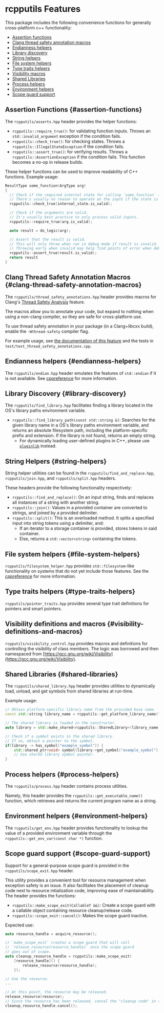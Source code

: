 # rcpputils Features

This package includes the following convenience functions for generally cross-platform c++ functionality:
* [Assertion functions](#assertion-functions)
* [Clang thread safety annotation macros](#clang-thread-safety-annotation-macros)
* [Endianness helpers](#endianness-helpers)
* [Library discovery](#library-discovery)
* [String helpers](#string-helpers)
* [File system helpers](#file-system-helpers)
* [Type traits helpers](#type-traits-helpers)
* [Visibility macros](#visibility-macros)
* [Shared Libraries](#shared-libraries)
* [Process helpers](#process-helpers)
* [Environment helpers](#environment-helpers)
* [Scope guard support](#scope-guard-support)

## Assertion Functions {#assertion-functions}
The `rcpputils/asserts.hpp` header provides the helper functions:
* `rcpputils::require_true()`: for validating function inputs. Throws an `std::invalid_argument` exception if the condition fails.
* `rcpputils::check_true()`: for checking states. Throws a `rcpputils::IllegalStateException` if the condition fails.
* `rcpputils::assert_true()`: for verifying results. Throws a `rcpputils::AssertionException` if the condition fails. This function becomes a no-op in release builds.

These helper functions can be used to improve readability of C++ functions.
Example usage:
```c++
ResultType some_function(ArgType arg)
{
  // Check if the required internal state for calling `some_function` is valid.
  // There's usually no reason to operate on the input if the state is invalid.
  rcpputils::check_true(internal_state.is_valid);

  // Check if the arguments are valid.
  // It's usually best practice to only process valid inputs.
  rcpputils::require_true(arg.is_valid);

  auto result = do_logic(arg);

  // Assert that the result is valid.
  // This will only throw when ran in debug mode if result is invalid.
  // Throwing early when invalid may help find points of error when debugging.
  rcpputils::assert_true(result.is_valid);
  return result
}
```

## Clang Thread Safety Annotation Macros {#clang-thread-safety-annotation-macros}
The `rcpputils/thread_safety_annotations.hpp` header provides macros for Clang's [Thread Safety Analysis](https://clang.llvm.org/docs/ThreadSafetyAnalysis.html) feature.

The macros allow you to annotate your code, but expand to nothing when using a non-clang compiler, so they are safe for cross-platform use.

To use thread safety annotation in your package (in a Clang+libcxx build), enable the `-Wthread-safety` compiler flag.

For example usage, see [the documentation of this feature](https://clang.llvm.org/docs/ThreadSafetyAnalysis.html) and the tests in `test/test_thread_safety_annotations.cpp`.

## Endianness helpers {#endianness-helpers}
The `rcpputils/endian.hpp` header emulates the features of `std::endian` if it is not available.
See [cppreference](https://en.cppreference.com/w/cpp/types/endian) for more information.

## Library Discovery {#library-discovery}
The `rcpputils/find_library.hpp` facilitates finding a library located in the OS's library paths environment variable.

* `rcpputils::find_library_path(const std::string &)`: Searches for the given library name in a OS's library paths environment variable, and returns an absolute filesystem path, including the platform-specific prefix and extension. If the library is not found, returns an empty string.
  * For dynamically loading user-defined plugins in C++, please use [`pluginlib`](https://github.com/ros/pluginlib) instead.

## String Helpers {#string-helpers}
String helper utilities can be found in the `rcpputils/find_and_replace.hpp`, `rcpputils/join.hpp`, and `rcpputils/split.hpp` headers.

These headers provide the following functionality respectively:
* `rcpputils::find_and_replace()`: On an input string, finds and replaces all instances of a string with another string.
* `rcpputils::join()`: Values in a provided container are converted to strings, and joined by a provided delimiter.
* `rcpputils::split()`: This is an overloaded method. It splits a specified input into string tokens using a delimiter, and:
  * If an iterator to a storage container is provided, stores tokens in said container.
  * Else, returns a `std::vector<string>` containing the tokens.

## File system helpers {#file-system-helpers}
`rcpputils/filesystem_helper.hpp` provides `std::filesystem`-like functionality on systems that do not yet include those features. See the [cppreference](https://en.cppreference.com/w/cpp/header/filesystem) for more information.

## Type traits helpers {#type-traits-helpers}
`rcpputils/pointer_traits.hpp` provides several type trait definitions for pointers and smart pointers.

## Visibility definitions and macros {#visibility-definitions-and-macros}
`rcpputils/visibility_control.hpp` provides macros and definitions for controlling the visibility of class members. The logic was borrowed and then namespaced from [https://gcc.gnu.org/wiki/Visibility](https://gcc.gnu.org/wiki/Visibility).

## Shared Libraries {#shared-libraries}
The `rcpputils/shared_library.hpp` header provides utilities to dynamically load, unload, and get symbols from shared libraries at run-time.

Example usage:
```c++
// Obtain platform-specific library name from the provided base name.
const std::string library_name = rcpputils::get_platform_library_name("foo_lib");

// The shared library is loaded in the constructor.
auto library = std::make_shared<rcpputils::SharedLibrary>(library_name);

// Check if a symbol exists in the shared library.
// If so, obtain a pointer to the symbol.
if(library -> has_symbol("example_symbol")) {
    std::shared_ptr<void> symbol(library->get_symbol("example_symbol"));
    // Use shared library symbol pointer.
}
```

## Process helpers {#process-helpers}
The `rcpputils/process.hpp` header contains process utilities.

Namely, this header provides the `rcpputils::get_executable_name()` function, which retrieves and returns the current program name as a string.

## Environment helpers {#environment-helpers}
The `rcpputils/get_env.hpp` header provides functionality to lookup the value of a provided environment variable through the `rcpputils::get_env_var(const char *)` function.

## Scope guard support {#scope-guard-support}
Support for a general-purpose scope guard is provided in the `rcpputils/scope_exit.hpp` header.

This utility provides a convenient tool for resource management when exception safety is an issue. It also facilitates the placement of cleanup code next to resource intialization code, improving ease of maintainability. The header provides the functions:

* `rcpputils::make_scope_exit(CallableT &&)`: Create a scope guard with a callable object containing resource cleanup/release code.
* `rcpputils::scope_exit::cancel()`: Makes the scope guard inactive.

Expected use:
```c++
auto resource_handle = acquire_resource();

// `make_scope_exit` creates a scope guard that will call
// `release_resource(resource_handle)` once the scope guard
// goes out of scope.
auto cleanup_resource_handle = rcpputils::make_scope_exit(
    [resource_handle]() {
        release_resource(resource_handle);
    });

// Use the resource.
...

// At this point, the resource may be released.
release_resource(resource);
// Since the resource has been released, cancel the "cleanup code" in the scope guard.
cleanup_resource_handle.cancel();
```
